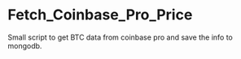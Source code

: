 # Fetch_Coinbase_Pro_Price
 Small script to get BTC data from coinbase pro and save the info to mongodb.

